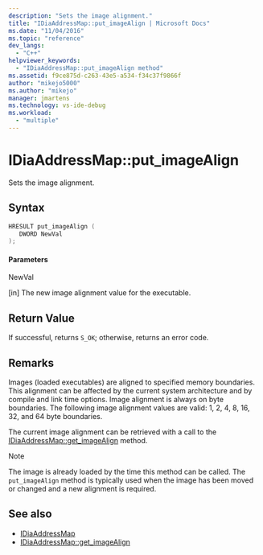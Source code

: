 ```yaml
---
description: "Sets the image alignment."
title: "IDiaAddressMap::put_imageAlign | Microsoft Docs"
ms.date: "11/04/2016"
ms.topic: "reference"
dev_langs:
  - "C++"
helpviewer_keywords:
  - "IDiaAddressMap::put_imageAlign method"
ms.assetid: f9ce875d-c263-43e5-a534-f34c37f9866f
author: "mikejo5000"
ms.author: "mikejo"
manager: jmartens
ms.technology: vs-ide-debug
ms.workload:
  - "multiple"
---
```

# IDiaAddressMap::put_imageAlign
Sets the image alignment.

## Syntax

```C++
HRESULT put_imageAlign ( 
   DWORD NewVal
);
```

#### Parameters
 NewVal

[in] The new image alignment value for the executable.

## Return Value
 If successful, returns `S_OK`; otherwise, returns an error code.

## Remarks
 Images (loaded executables) are aligned to specified memory boundaries. This alignment can be affected by the current system architecture and by compile and link time options. Image alignment is always on byte boundaries. The following image alignment values are valid: 1, 2, 4, 8, 16, 32, and 64 byte boundaries.

 The current image alignment can be retrieved with a call to the [IDiaAddressMap::get_imageAlign](../../debugger/debug-interface-access/idiaaddressmap-get-imagealign.md) method.

> [!NOTE]
> The image is already loaded by the time this method can be called. The `put_imageAlign` method is typically used when the image has been moved or changed and a new alignment is required.

## See also
- [IDiaAddressMap](../../debugger/debug-interface-access/idiaaddressmap.md)
- [IDiaAddressMap::get_imageAlign](../../debugger/debug-interface-access/idiaaddressmap-get-imagealign.md)
